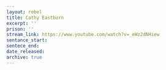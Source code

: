 ```yaml
---
layout: rebel
title: Cathy Eastburn
excerpt: ''
prison: ''
stream_link: https://www.youtube.com/watch?v=_eWz2dNHiew
sentance_start:
sentece_end:
date_released:
archive: true
---
```

